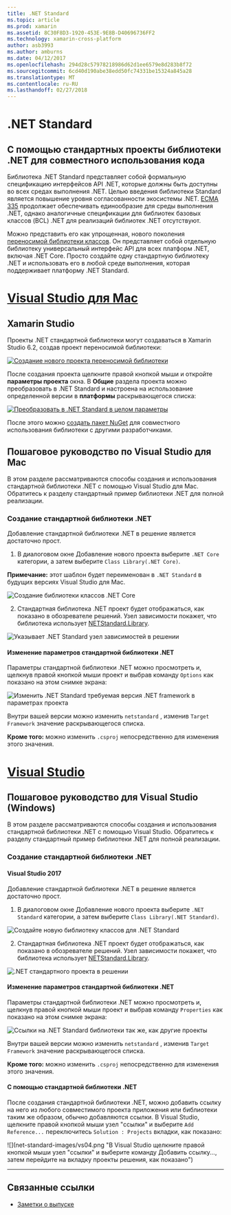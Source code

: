 ```yaml
---
title: .NET Standard
ms.topic: article
ms.prod: xamarin
ms.assetid: 8C30F8D3-1920-453E-9E8B-D40696736FF2
ms.technology: xamarin-cross-platform
author: asb3993
ms.author: amburns
ms.date: 04/12/2017
ms.openlocfilehash: 294d28c57978218986d62d1ee6579e8d283b8f72
ms.sourcegitcommit: 6cd40d190abe38edd50fc74331be15324a845a28
ms.translationtype: MT
ms.contentlocale: ru-RU
ms.lasthandoff: 02/27/2018
---
```

# <a name="net-standard"></a>.NET Standard

## <a name="using-net-standard-library-projects-to-share-code"></a>С помощью стандартных проекты библиотеки .NET для совместного использования кода

Библиотека .NET Standard представляет собой формальную спецификацию интерфейсов API .NET, которые должны быть доступны во всех средах выполнения .NET. Целью введения библиотеки Standard является повышение уровня согласованности экосистемы .NET.
[ECMA 335](https://github.com/dotnet/coreclr/blob/master/Documentation/project-docs/dotnet-standards.md) продолжает обеспечивать единообразие для среды выполнения .NET, однако аналогичные спецификации для библиотек базовых классов (BCL) .NET для реализаций библиотек .NET отсутствуют.

Можно представить его как упрощенная, нового поколения [переносимой библиотеки классов](https://msdn.microsoft.com/library/gg597391.aspx).
Он представляет собой отдельную библиотеку универсальный интерфейс API для всех платформ .NET, включая .NET Core. Просто создайте одну стандартную библиотеку .NET и использовать его в любой среде выполнения, которая поддерживает платформу .NET Standard.

# <a name="visual-studio-for-mactabvsmac"></a>[Visual Studio для Mac](#tab/vsmac)

## <a name="xamarin-studio"></a>Xamarin Studio

Проекты .NET стандартной библиотеки могут создаваться в Xamarin Studio 6.2, создав проект переносимой библиотеки:

[ ![](net-standard-images/xs01-sml.png "Создание нового проекта переносимой библиотеки")](net-standard-images/xs01.png)

После создания проекта щелкните правой кнопкой мыши и откройте **параметры проекта** окна.
В **Общие** раздела проекта можно преобразовать в .NET Standard и настроена на использование определенной версии в **платформы** раскрывающегося списка:

[ ![](net-standard-images/xs02-sml.png "Преобразовать в .NET Standard в целом параметры")](net-standard-images/xs02.png)

После этого можно [создать пакет NuGet](~/cross-platform/app-fundamentals/nuget-multiplatform-libraries/existing-library.md) для совместного использования библиотеки с другими разработчиками.

## <a name="visual-studio-for-mac-walkthrough"></a>Пошаговое руководство по Visual Studio для Mac

В этом разделе рассматриваются способы создания и использования стандартной библиотеки .NET с помощью Visual Studio для Mac. Обратитесь к разделу стандартный пример библиотеки .NET для полной реализации.

### <a name="creating-a-net-standard-library"></a>Создание стандартной библиотеки .NET

Добавление стандартной библиотеки .NET в решение является достаточно прост.

1. В диалоговом окне Добавление нового проекта выберите `.NET Core` категории, а затем выберите `Class Library(.NET Core)`.

  **Примечание:** этот шаблон будет переименован в `.NET Standard` в будущих версиях Visual Studio для Mac.

  ![Создание библиотеки классов .NET Core](net-standard-images/vsm01.png)

2. Стандартная библиотека .NET проект будет отображаться, как показано в обозревателе решений. Узел зависимости покажет, что библиотека использует [NETStandard.Library](https://www.nuget.org/packages/NETStandard.Library/).

  ![Указывает .NET Standard узел зависимостей в решении](net-standard-images/vsm02.png)

#### <a name="editing-net-standard-library-settings"></a>Изменение параметров стандартной библиотеки .NET

Параметры стандартной библиотеки .NET можно просмотреть и, щелкнув правой кнопкой мыши проект и выбрав команду `Options` как показано на этом снимке экрана:

![Изменить .NET Standard требуемая версия .NET framework в параметрах проекта](net-standard-images/vsm03.png)

Внутри вашей версии можно изменить `netstandard` , изменив `Target Framework` значение раскрывающегося списка.

**Кроме того:** можно изменить `.csproj` непосредственно для изменения этого значения.

# <a name="visual-studiotabvswin"></a>[Visual Studio](#tab/vswin)

## <a name="visual-studio-windows-walkthrough"></a>Пошаговое руководство для Visual Studio (Windows)

В этом разделе рассматриваются способы создания и использования стандартной библиотеки .NET с помощью Visual Studio. Обратитесь к разделу стандартный пример библиотеки .NET для полной реализации.

### <a name="creating-a-net-standard-library"></a>Создание стандартной библиотеки .NET

#### <a name="visual-studio-2017"></a>Visual Studio 2017

Добавление стандартной библиотеки .NET в решение является достаточно прост.

1. В диалоговом окне Добавление нового проекта выберите `.NET Standard` категории, а затем выберите `Class Library(.NET Standard)`.

  ![](net-standard-images/vs01.png "Создайте новую библиотеку классов для .NET Standard")

2. Стандартная библиотека .NET проект будет отображаться, как показано в обозревателе решений. Узел зависимости покажет, что библиотека использует [NETStandard.Library](https://www.nuget.org/packages/NETStandard.Library/).

  ![](net-standard-images/vs02.png ".NET стандартного проекта в решении")

#### <a name="editing-net-standard-library-settings"></a>Изменение параметров стандартной библиотеки .NET

Параметры стандартной библиотеки .NET можно просмотреть и, щелкнув правой кнопкой мыши проект и выбрав команду `Properties` как показано на этом снимке экрана:

![](net-standard-images/vs03.png "Ссылки на .NET Standard библиотеки так же, как другие проекты")

Внутри вашей версии можно изменить `netstandard` , изменив `Target Framework` значение раскрывающегося списка.

**Кроме того:** можно изменить `.csproj` непосредственно для изменения этого значения.

#### <a name="using-net-standard-library"></a>С помощью стандартной библиотеки .NET

После создания стандартной библиотеки .NET, можно добавить ссылку на него из любого совместимого проекта приложения или библиотеки таким же образом, обычно добавляются ссылки. В Visual Studio, щелкните правой кнопкой мыши узел "ссылки" и выберите `Add Reference...` переключитесь `Solution : Projects` вкладки, как показано:

![](net-standard-images/vs04.png "В Visual Studio щелкните правой кнопкой мыши узел "ссылки" и выберите команду Добавить ссылку..., затем перейдите на вкладку проекты решения, как показано")

-----


## <a name="related-links"></a>Связанные ссылки

- [Заметки о выпуске](https://developer.xamarin.com/releases/studio/xamarin.studio_6.2/xamarin.studio_6.2/#.NET_Standard_Support)
